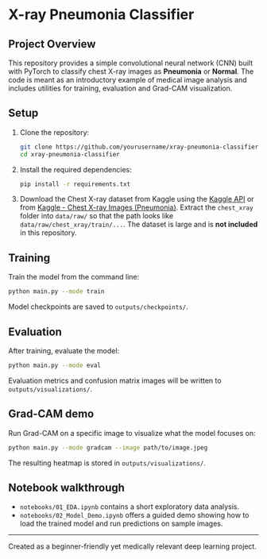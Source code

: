 # X-ray Pneumonia Classifier

## Project Overview
This repository provides a simple convolutional neural network (CNN) built with PyTorch to classify chest X-ray images as **Pneumonia** or **Normal**. The code is meant as an introductory example of medical image analysis and includes utilities for training, evaluation and Grad-CAM visualization.

## Setup
1. Clone the repository:
   ```bash
   git clone https://github.com/yourusername/xray-pneumonia-classifier.git
   cd xray-pneumonia-classifier
   ```
2. Install the required dependencies:
   ```bash
   pip install -r requirements.txt
   ```
3. Download the Chest X-ray dataset from Kaggle using the [Kaggle API](https://github.com/Kaggle/kaggle-api) or from [Kaggle - Chest X-ray Images (Pneumonia)](https://www.kaggle.com/datasets/paultimothymooney/chest-xray-pneumonia). Extract the `chest_xray` folder into `data/raw/` so that the path looks like `data/raw/chest_xray/train/...`. The dataset is large and is **not included** in this repository.

## Training
Train the model from the command line:
```bash
python main.py --mode train
```
Model checkpoints are saved to `outputs/checkpoints/`.

## Evaluation
After training, evaluate the model:
```bash
python main.py --mode eval
```
Evaluation metrics and confusion matrix images will be written to `outputs/visualizations/`.

## Grad-CAM demo
Run Grad-CAM on a specific image to visualize what the model focuses on:
```bash
python main.py --mode gradcam --image path/to/image.jpeg
```
The resulting heatmap is stored in `outputs/visualizations/`.

## Notebook walkthrough
- `notebooks/01_EDA.ipynb` contains a short exploratory data analysis.
- `notebooks/02_Model_Demo.ipynb` offers a guided demo showing how to load the trained model and run predictions on sample images.

---
Created as a beginner-friendly yet medically relevant deep learning project.

